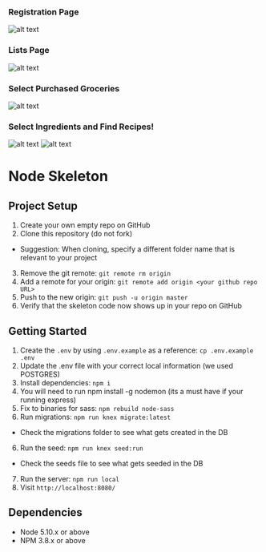 
### Registration Page
![alt text](https://github.com/wichopy/fridge-friend/blob/master/screenshots/Selection_002.png "Registration Page")

### Lists Page
![alt text](https://github.com/wichopy/fridge-friend/blob/master/screenshots/GroceryList.png "Grocery List")

### Select Purchased Groceries
![alt text](https://github.com/wichopy/fridge-friend/blob/master/screenshots/SelectPurchasedGroceries.png "Select Purchased Groceries")

### Select Ingredients and Find Recipes!
![alt text](https://github.com/wichopy/fridge-friend/blob/master/screenshots/SelectIngredientsForRecipes.png "Select Ingredients")
![alt text](https://github.com/wichopy/fridge-friend/blob/master/screenshots/RecipeList.png "Select Recipes")

# Node Skeleton

## Project Setup

1. Create your own empty repo on GitHub
2. Clone this repository (do not fork)
  - Suggestion: When cloning, specify a different folder name that is relevant to your project
3. Remove the git remote: `git remote rm origin`
4. Add a remote for your origin: `git remote add origin <your github repo URL>`
5. Push to the new origin: `git push -u origin master`
6. Verify that the skeleton code now shows up in your repo on GitHub

## Getting Started

1. Create the `.env` by using `.env.example` as a reference: `cp .env.example .env`
2. Update the .env file with your correct local information (we used POSTGRES)
3. Install dependencies: `npm i`
3. You will need to run npm install -g nodemon (its a must have if your running express)
4. Fix to binaries for sass: `npm rebuild node-sass`
5. Run migrations: `npm run knex migrate:latest`
  - Check the migrations folder to see what gets created in the DB
6. Run the seed: `npm run knex seed:run`
  - Check the seeds file to see what gets seeded in the DB
7. Run the server: `npm run local`
8. Visit `http://localhost:8080/`

## Dependencies

- Node 5.10.x or above
- NPM 3.8.x or above
